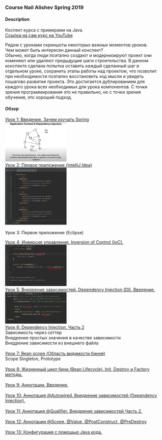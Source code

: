 ### Course Nail Alishev Spring 2019


#### Description
Коспект курса с примерами на Java. <br>
<a href="https://www.youtube.com/watch?v=5ePo08sqcpk&list=PLAma_mKffTOR5o0WNHnY0mTjKxnCgSXrZ">
Ссылка на сам курс на YouTube</a><br>

Рядом с уроками скриншоты некоторых важных моментов уроков.<br>
Чем может быть интересен данный конспект?<br>
Обычно, когда люди поэтапно создают и модернизируют проект они 
изменяют или удаляют предыдущие шаги строительства. В данном конспекте 
сделана попытка оставить каждый сделанный шаг в отдельном уроке, 
сохранить этапы работы над проектом, что позволит при необходимости 
поэтапно восстановить ход мысли и увидеть пошагово развитие проекта.
Это достигается дублированием для каждого урока всех необходимых для урока
компонентов.
С точки зрения программирования это не правильно, но с точки зрения обучения,
это хороший подход.

#### Обзор
<!--- Урок 1 -->
<a href="/src/main/java/lesson01">
Урок 1: Введение. Зачем изучать Spring</a><br>
<img src="/src/main/java/lesson01/typicalAppJava.png" width="200"><br>

<!--- Урок 2 -->
<a href="/src/main/java/lesson02">
Урок 2: Первое приложение (IntelliJ Idea)</a><br>
<img src="/src/main/java/lesson02/dependency.png" width="200"><br>

<!--- Урок 3 -->
Урок 3: Первое приложение (Eclipse)<br>

<!--- Урок 4 -->
<a href="/src/main/java/lesson04">
Урок 4: Инверсия управления. Inversion of Control (IoC).</a><br>
<img src="/src/main/java/lesson04/IoC.png" width="200"><br>

<!--- Урок 5 -->
<a href="/src/main/java/lesson05">
Урок 5: Внедрение зависимостей. Dependency Injection (DI). Введение.</a><br>
<img src="/src/main/java/lesson05/diBean.png" width="200"><br>

<!--- Урок 6 -->
<a href="/src/main/java/lesson06">
Урок 6: Dependency Injection. Часть 2</a><br>
Зависимость через сеттер <br>
Внедрение простых значения в качестве зависимости <br>
Внедрение зависимости из внешнего файла <br><br>

<!--- Урок 7 -->
<a href="/src/main/java/lesson07">
Урок 7: Bean scope (Область видимости бинов)</a><br>
Scope Singleton, Prototype<br><br> 

<!--- Урок 8 -->
<a href="/src/main/java/lesson08">
Урок 8: Жизненный цикл бина (Bean Lifecycle). 
Init, Destroy и Factory методы.</a><br><br>

<!--- Урок 9 -->
<a href="/src/main/java/lesson09">
Урок 9: Аннотации. Введение.</a><br><br>

<!--- Урок 10 -->
<a href="/src/main/java/lesson10">
Урок 10: Аннотация @Autowired. Внедрение зависимостей (Dependency Injection).</a><br><br>

<!--- Урок 11 -->
<a href="/src/main/java/lesson11">
Урок 11: Аннотация @Qualifier. Внедрение зависимостей Часть 2.</a><br><br>

<!--- Урок 12 -->
<a href="/src/main/java/lesson12">
Урок 12: Аннотации @Scope, @Value, @PostConstruct, @PreDestroy</a><br><br>

<!--- Урок 13 -->
<a href="/src/main/java/lesson13">
Урок 13: Конфигурация с помощью Java кода.</a><br><br>
